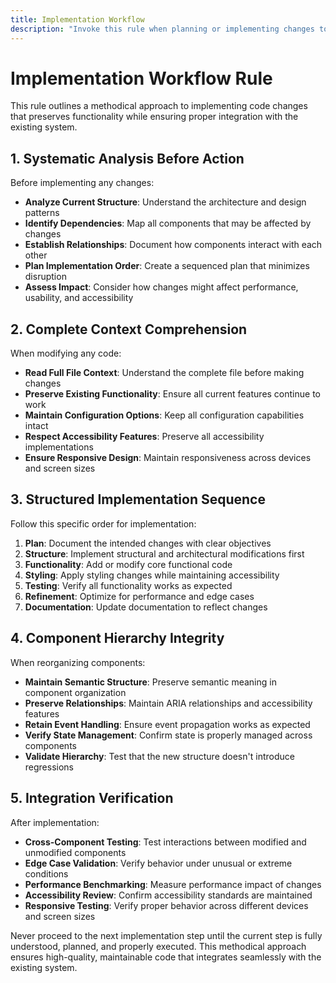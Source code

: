 ```yaml
---
title: Implementation Workflow
description: "Invoke this rule when planning or implementing changes to a codebase. It provides a systematic approach for analyzing the current structure, mapping component relationships, planning implementation sequence, and ensuring changes maintain existing functionality."
---
```


# Implementation Workflow Rule

This rule outlines a methodical approach to implementing code changes that preserves functionality while ensuring proper integration with the existing system.

## 1. Systematic Analysis Before Action

Before implementing any changes:

- **Analyze Current Structure**: Understand the architecture and design patterns
- **Identify Dependencies**: Map all components that may be affected by changes
- **Establish Relationships**: Document how components interact with each other
- **Plan Implementation Order**: Create a sequenced plan that minimizes disruption
- **Assess Impact**: Consider how changes might affect performance, usability, and accessibility

## 2. Complete Context Comprehension

When modifying any code:

- **Read Full File Context**: Understand the complete file before making changes
- **Preserve Existing Functionality**: Ensure all current features continue to work
- **Maintain Configuration Options**: Keep all configuration capabilities intact
- **Respect Accessibility Features**: Preserve all accessibility implementations
- **Ensure Responsive Design**: Maintain responsiveness across devices and screen sizes

## 3. Structured Implementation Sequence

Follow this specific order for implementation:

1. **Plan**: Document the intended changes with clear objectives
2. **Structure**: Implement structural and architectural modifications first
3. **Functionality**: Add or modify core functional code
4. **Styling**: Apply styling changes while maintaining accessibility
5. **Testing**: Verify all functionality works as expected
6. **Refinement**: Optimize for performance and edge cases
7. **Documentation**: Update documentation to reflect changes

## 4. Component Hierarchy Integrity

When reorganizing components:

- **Maintain Semantic Structure**: Preserve semantic meaning in component organization
- **Preserve Relationships**: Maintain ARIA relationships and accessibility features
- **Retain Event Handling**: Ensure event propagation works as expected
- **Verify State Management**: Confirm state is properly managed across components
- **Validate Hierarchy**: Test that the new structure doesn't introduce regressions

## 5. Integration Verification

After implementation:

- **Cross-Component Testing**: Test interactions between modified and unmodified components
- **Edge Case Validation**: Verify behavior under unusual or extreme conditions
- **Performance Benchmarking**: Measure performance impact of changes
- **Accessibility Review**: Confirm accessibility standards are maintained
- **Responsive Testing**: Verify proper behavior across different devices and screen sizes

Never proceed to the next implementation step until the current step is fully understood, planned, and properly executed. This methodical approach ensures high-quality, maintainable code that integrates seamlessly with the existing system. 